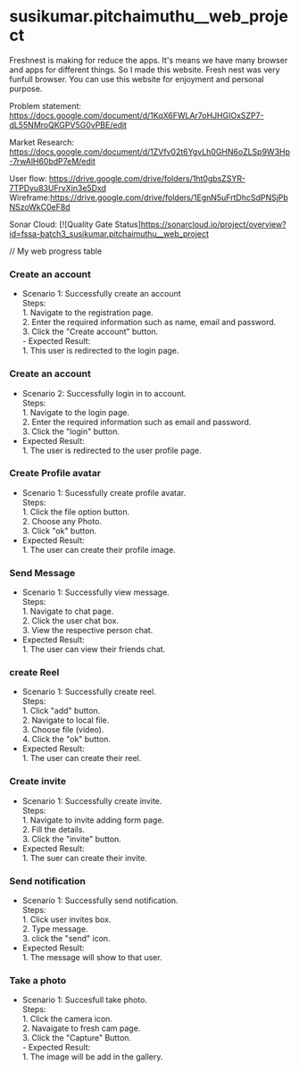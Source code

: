 # susikumar.pitchaimuthu__web_project


Freshnest is making for reduce the apps. It's means we have many browser and apps for different things. So I made this website. Fresh nest was very funfull browser. You can use this website for enjoyment and personal purpose.

Problem statement: https://docs.google.com/document/d/1KqX6FWLAr7oHJHGIOxSZP7-dL55NMroQKGPV5G0yPBE/edit

Market Research: https://docs.google.com/document/d/1ZVfv02t6YgvLh0GHN6oZLSp9W3Hp-7rwAlH60bdP7eM/edit

User flow: https://drive.google.com/drive/folders/1ht0gbsZSYR-7TPDyu83UFrvXjn3e5Dxd Wireframe:https://drive.google.com/drive/folders/1EgnN5uFrtDhcSdPNSjPbNSzoWkC0eF8d

Sonar Cloud: [![Quality Gate Status]https://sonarcloud.io/project/overview?id=fssa-batch3_susikumar.pitchaimuthu__web_project


// My web progress table


### Create an account  
   - Scenario 1: Successfully create an account  
          Steps:  
              1. Navigate to the registration page.  
              2. Enter the required information such as name, email and password.  
              3. Click the "Create account" button.  
    - Expected Result:  
              1. This user is redirected to the login page.  
               
                  
                  
### Create an account  
   - Scenario 2: Successfully login in to account.  
        Steps:  
            1. Navigate to the login page.  
            2. Enter the required information such as email and password.  
            3. Click the "login" button.  
   - Expected Result:  
            1. The user is redirected to the user profile page.  

 

### Create Profile avatar  
   - Scenario 1: Sucessfully create profile avatar.  
       Steps:  
            1. Click the file option button.  
            2. Choose any Photo.  
            3. Click "ok" button.  
   - Expected Result:  
            1. The user can create their profile image.   
           
            
       
       
 ### Send Message  
   - Scenario 1: Successfully view message.  
       Steps:  
           1. Navigate to chat page.  
           2. Click the user chat box.  
           3. View the respective person chat.  
   - Expected Result:  
           1. The user can view their friends chat.  
       
       
       
              
            





### create Reel  
   - Scenario 1: Successfully create reel.  
      Steps:  
          1.  Click "add" button.  
          2.  Navigate to local file.  
          3.  Choose file (video).  
          4.  Click the "ok" button.  
   - Expected Result:  
          1.  The user can create their reel.  



           
 
### Create invite  
   - Scenario 1: Successfully create invite.  
           Steps:  
               1.  Navigate to invite adding form page.  
               2.  Fill the details.  
               3.  Click the "invite" button.  
   - Expected Result:  
               1.  The suer can create their invite.  
              
              
           
           
           
### Send notification  
   - Scenario 1: Successfully send notification.  
      Steps:  
          1.  Click user invites box.  
          2.  Type message.  
          3.  click the "send" icon.  
   - Expected Result:  
          1.  The message will show to that user.  
         
         
           
           
### Take a photo  
   - Scenario 1: Succesfull take photo.  
         Steps:  
             1.  Click the camera icon.  
             2.  Navaigate to fresh cam page.  
             3.  Click the "Capture" Button.  
    - Expected Result:  
             1. The image will be add in the gallery.  
             
             
             



